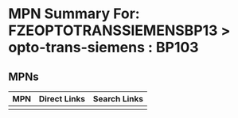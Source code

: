 



# MPN Summary For: FZEOPTOTRANSSIEMENSBP13 > opto-trans-siemens : BP103

## MPNs
  

|MPN|Direct Links|Search Links|
| :--- | :--- | :--- |
||||
